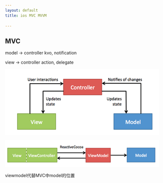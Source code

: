 ```yaml
---
layout: default
title: ios MVC MVVM

---
```


## MVC


model -> controller kvo, notification

view -> controller action, delegate

![](https://github.com/garydai/garydai.github.com/raw/master/_posts/pic/MVCPattern.png)


![](https://github.com/garydai/garydai.github.com/raw/master/_posts/pic/MVVM.png)

viewmodel代替MVC中model的位置


